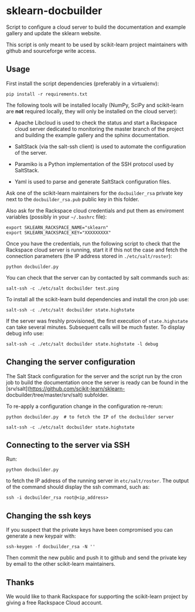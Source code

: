 sklearn-docbuilder
==================

Script to configure a cloud server to build the documentation and example
gallery and update the sklearn website.

This script is only meant to be used by scikit-learn project maintainers with
github and sourceforge write access.


Usage
-----

First install the script dependencies (preferably in a virtualenv):

    pip install -r requirements.txt

The following tools will be installed locally (NumPy, SciPy and scikit-learn
are **not** required locally, they will only be installed on the cloud server):

- Apache Libcloud is used to check the status and start a Rackspace cloud
  server dedicated to monitoring the master branch of the project and building
  the example gallery and the sphinx documentation.

- SaltStack (via the salt-ssh client) is used to automate the configuration of
  the server.

- Paramiko is a Python implementation of the SSH protocol used by SaltStack.

- Yaml is used to parse and generate SaltStack configuration files.

Ask one of the scikit-learn maintainers for the `docbuilder_rsa` private
key next to the `docbuilder_rsa.pub` public key in this folder.

Also ask for the Rackspace cloud credentials   and put them as enviroment
variables (possibly in your `~/.bashrc` file):

    export SKLEARN_RACKSPACE_NAME="sklearn"
    export SKLEARN_RACKSPACE_KEY="XXXXXXXXX"
    
Once you have the credentials, run the following script to check that the
Rackspace cloud server is running, start it if this not the case and fetch the
connection parameters (the IP address stored in `./etc/salt/roster`):

    python docbuilder.py

You can check that the server can by contacted by salt commands such
as:

    salt-ssh -c ./etc/salt docbuilder test.ping

To install all the scikit-learn build dependencies and install the cron job
use:

    salt-ssh -c ./etc/salt docbuilder state.highstate

If the server was freshly provisioned, the first execution of `state.highstate`
can take several minutes. Subsequent calls will be much faster. To display
debug info use:

    salt-ssh -c ./etc/salt docbuilder state.highstate -l debug


Changing the server configuration
---------------------------------

The Salt Stack configuration for the server and the script run by the cron job
to build the documentation once the server is ready can be found in the
[srv/salt](https://github.com/scikit-learn/sklearn-
docbuilder/tree/master/srv/salt) subfolder.

To re-apply a configuration change in the configuration re-rerun:

    python docbuilder.py  # to fetch the IP of the docbuilder server

    salt-ssh -c ./etc/salt docbuilder state.highstate


Connecting to the server via SSH
--------------------------------

Run:

    python docbuilder.py

to fetch the IP address of the running server in `etc/salt/roster`. The output
of the command should display the ssh command, such as:

    ssh -i docbuilder_rsa root@<ip_address>


Changing the ssh keys
---------------------

If you suspect that the private keys have been compromised you can generate
a new keypair with:

    ssh-keygen -f docbuilder_rsa -N ''

Then commit the new public and push it to github and send the private key by
email to the other scikit-learn maintainers.


Thanks
------

We would like to thank Rackspace for supporting the scikit-learn project by
giving a free Rackspace Cloud account.
